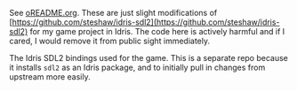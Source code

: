 See [oREADME.org](https://github.com/corazza/idris-sdl2/blob/master/oREADME.org). These are just slight modifications of [https://github.com/steshaw/idris-sdl2](https://github.com/steshaw/idris-sdl2) for my game project in Idris. The code here is actively harmful and if I cared, I would remove it from public sight immediately.


The Idris SDL2 bindings used for the game. This is a separate repo because
it installs `sdl2` as an Idris package, and to initially pull in changes from
upstream more easily.
